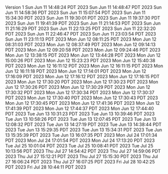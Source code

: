 Version
1
Sun Jun 11 14:48:24 PDT 2023
Sun Jun 11 14:48:47 PDT 2023
Sun Jun 11 14:58:36 PDT 2023
Sun Jun 11 15:07:54 PDT 2023
Sun Jun 11 15:34:30 PDT 2023
Sun Jun 11 19:30:01 PDT 2023
Sun Jun 11 19:37:30 PDT 2023
Sun Jun 11 19:41:39 PDT 2023
Sun Jun 11 21:14:53 PDT 2023
Sun Jun 11 21:16:29 PDT 2023
Sun Jun 11 22:13:25 PDT 2023
Sun Jun 11 22:32:20 PDT 2023
Sun Jun 11 22:46:47 PDT 2023
Sun Jun 11 23:03:54 PDT 2023
Sun Jun 11 23:11:13 PDT 2023
Mon Jun 12 08:11:25 PDT 2023
Mon Jun 12 08:31:03 PDT 2023
Mon Jun 12 08:37:49 PDT 2023
Mon Jun 12 09:14:13 PDT 2023
Mon Jun 12 09:20:58 PDT 2023
Mon Jun 12 09:24:46 PDT 2023
Mon Jun 12 13:38:15 PDT 2023
Mon Jun 12 13:44:28 PDT 2023
Mon Jun 12 15:00:26 PDT 2023
Mon Jun 12 15:23:23 PDT 2023
Mon Jun 12 15:40:38 PDT 2023
Mon Jun 12 16:11:12 PDT 2023
Mon Jun 12 16:11:15 PDT 2023
Mon Jun 12 16:11:18 PDT 2023
Mon Jun 12 17:14:01 PDT 2023
Mon Jun 12 17:16:09 PDT 2023
Mon Jun 12 17:16:12 PDT 2023
Mon Jun 12 17:16:15 PDT 2023
Mon Jun 12 17:30:20 PDT 2023
Mon Jun 12 17:30:23 PDT 2023
Mon Jun 12 17:30:26 PDT 2023
Mon Jun 12 17:30:29 PDT 2023
Mon Jun 12 17:30:32 PDT 2023
Mon Jun 12 17:30:34 PDT 2023
Mon Jun 12 17:30:37 PDT 2023
Mon Jun 12 17:30:40 PDT 2023
Mon Jun 12 17:30:43 PDT 2023
Mon Jun 12 17:30:45 PDT 2023
Mon Jun 12 17:41:36 PDT 2023
Mon Jun 12 17:41:39 PDT 2023
Mon Jun 12 17:44:37 PDT 2023
Mon Jun 12 17:44:40 PDT 2023
Tue Jun 13 10:31:23 PDT 2023
Tue Jun 13 10:39:46 PDT 2023
Tue Jun 13 10:58:26 PDT 2023
Tue Jun 13 12:07:45 PDT 2023
Tue Jun 13 12:08:32 PDT 2023
Tue Jun 13 14:27:19 PDT 2023
Tue Jun 13 14:38:44 PDT 2023
Tue Jun 13 15:29:35 PDT 2023
Tue Jun 13 15:34:31 PDT 2023
Tue Jun 13 15:35:39 PDT 2023
Tue Jun 13 16:07:35 PDT 2023
Mon Jul 24 17:01:34 PDT 2023
Mon Jul 24 17:01:54 PDT 2023
Mon Jul 24 17:13:20 PDT 2023
Tue Jul 25 10:01:04 PDT 2023
Tue Jul 25 10:08:41 PDT 2023
Tue Jul 25 10:13:56 PDT 2023
Thu Jul 27 14:54:42 PDT 2023
Thu Jul 27 14:59:06 PDT 2023
Thu Jul 27 15:12:21 PDT 2023
Thu Jul 27 15:15:30 PDT 2023
Thu Jul 27 16:06:24 PDT 2023
Thu Jul 27 16:07:25 PDT 2023
Fri Jul 28 10:42:25 PDT 2023
Fri Jul 28 10:44:11 PDT 2023
